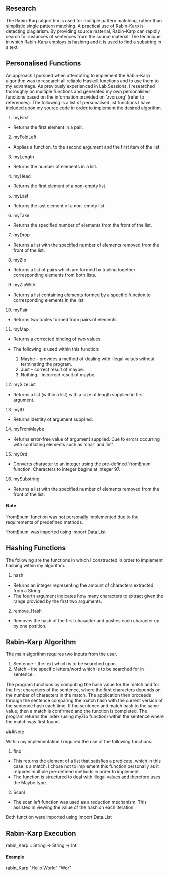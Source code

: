 ## Research

The Rabin-Karp algorithm is used for multiple pattern matching, rather than simplistic single pattern matching. A practical use of Rabin-Karp is detecting plagiarism. By providing source material, Rabin-Karp can rapidly search for instances of sentences from the source material. The technique in which Rabin-Karp employs is hashing and it is used to find a substring in a text. 

## Personalised Functions

An approach I pursued when attempting to implement the Rabin-Karp algorithm was to research all reliable Haskell functions and to use them to my advantage. As previously experienced in Lab Sessions, I researched thoroughly on multiple functions and generated my own personalised functions based on the information provided on ‘zvon.org’ (refer to references).
The following is a list of personalised list functions I have included upon my source code in order to implement the desired algorithm.

1. myFirst
 * Returns the first element in a pair.

2. myFoldLeft
 * Applies a function, to the second argument and the first item of the list. 

3. myLength
 * Returns the number of elements in a list.

4. myHead
 * Returns the first element of a non-empty list.

5. myLast
 * Returns the last element of a non-empty list.

6. myTake 
 * Returns the specified number of elements from the front of the list.

7. myDrop
 * Returns a list with the specified number of elements removed from the front of the list.

8. myZip
 * Returns a list of pairs which are formed by tupling together corresponding elements from both lists.

9. myZipWith
 * Returns a list containing elements formed by a specific function to corresponding elements in the list.

10. myPair
 * Returns two tuples formed from pairs of elements.

11. myMap
 * Returns a corrected binding of two values.

 * The following is used within this function:
     1. Maybe – provides a method of dealing with illegal values without terminating the program.
     2. Just – correct result of maybe.
     3. Nothing – incorrect result of maybe. 

12. mySizeList
 * Returns a list (within a list) with a size of length supplied in first argument.

13. myID
 * Returns identity of argument supplied.

14. myFromMaybe
 * Returns error-free value of argument supplied. Due to errors occurring with conflicting elements such as ‘char’ and ‘int’.

15. myOrd
 * Converts character to an integer using the pre-defined ‘fromEnum’ function. Characters to integer begins at integer 97.

16. mySubstring 
 * Returns a list with the specified number of elements removed from the front of the list.


#### Note
‘fromEnum’ function was not personally implemented due to the requirements of predefined methods.

‘fromEnum’ was imported using import.Data.List


## Hashing Functions

The following are the functions in which I constructed in order to implement hashing within my algorithm.

1. hash
 * Returns an integer representing the amount of characters extracted from a String.
 * The fourth argument indicates how many characters to extract given the range provided by the first two arguments.

2. remove_Hash
 * Removes the hash of the first character and pushes each character up by one position.


## Rabin-Karp Algorithm

The main algorithm requires two inputs from the user.

 1. Sentence – the text which is to be searched upon.
 2. Match – the specific letters/word which is to be searched for in sentence.

The program functions by computing the hash value for the match and for the first characters of the sentence, where the first characters depends on the number of characters in the match.
The application then proceeds through the sentence comparing the match hash with the current version of the sentence hash each time. If the sentence and match hash to the same value, then a match is confirmed and the function is completed.
The program returns the index (using myZip function) within the sentence where the match was first found.


###Note

Within my implementation I required the use of the following functions.

1. find
 * This returns the element of a list that satisfies a predicate, which in this case is a match. I chose not to implement this function personally as it requires multiple pre-defined methods in order to implement. 
 * The function is structured to deal with illegal values and therefore uses the Maybe type. 

2. Scanl
 * The scan left function was used as a reduction mechanism. This assisted in viewing the value of the hash on each iteration.

Both function were imported using import.Data.List


## Rabin-Karp Execution

rabin_Karp :: String -> String -> Int

#### Example

rabin_Karp  "Hello World" "Wor"
